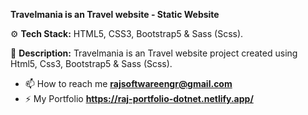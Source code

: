 **Travelmania is an Travel website - Static Website**

⚙️ **Tech Stack:**
HTML5, CSS3, Bootstrap5 & Sass (Scss).

📝 **Description:** Travelmania is an Travel website project created using Html5, Css3, Bootstrap5 & Sass (Scss).

- 📫 How to reach me **rajsoftwareengr@gmail.com**
- ⚡ My Portfolio **https://raj-portfolio-dotnet.netlify.app/**
